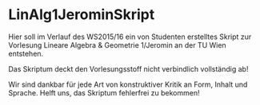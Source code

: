 # LinAlg1JerominSkript
Hier soll im Verlauf des WS2015/16 ein von Studenten erstelltes Skript zur Vorlesung Lineare Algebra & Geometrie 1/Jeromin an der TU Wien entstehen.

Das Skriptum deckt den Vorlesungsstoff nicht verbindlich vollständig ab!

Wir sind dankbar für jede Art von konstruktiver Kritik an Form, Inhalt und Sprache. Helft uns, das Skriptum fehlerfrei zu bekommen!
